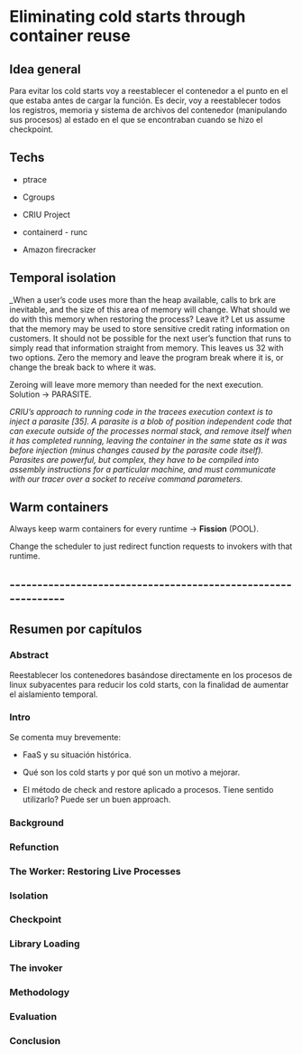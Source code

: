 # Eliminating cold starts through container reuse

## Idea general

Para evitar los cold starts voy a reestablecer el contenedor a el punto en el que estaba antes de cargar la función. Es decir, voy a reestablecer todos los registros, memoria y sistema de archivos del contenedor (manipulando sus procesos) al estado en el que se encontraban cuando se hizo el checkpoint.

## Techs

* ptrace

* Cgroups

* CRIU Project

* containerd - runc

* Amazon firecracker

## Temporal isolation

_When a user’s code uses more than the heap available, calls to brk are inevitable, and the
size of this area of memory will change. What should we do with this memory when
restoring the process? Leave it? Let us assume that the memory may be used to store
sensitive credit rating information on customers. It should not be possible for the next user’s
function that runs to simply read that information straight from memory. This leaves us
32
with two options. Zero the memory and leave the program break where it is, or change the
break back to where it was.

Zeroing will leave more memory than needed for the next execution. Solution -> PARASITE.

_CRIU’s approach to running code in the tracees execution context is to inject a parasite [35]. A
parasite is a blob of position independent code that can execute outside of the processes
normal stack, and remove itself when it has completed running, leaving the container in the
same state as it was before injection (minus changes caused by the parasite code itself).
Parasites are powerful, but complex, they have to be compiled into assembly instructions for
a particular machine, and must communicate with our tracer over a socket to receive
command parameters._

## Warm containers

Always keep warm containers for every runtime -> **Fission** (POOL). 

Change the scheduler to just redirect function requests to invokers with that runtime.

## **-------------------------------------------------------------**

## Resumen por capítulos

### Abstract

Reestablecer los contenedores basándose directamente en los procesos de linux subyacentes para reducir los cold starts, con la finalidad de aumentar el aislamiento temporal.

### Intro

Se comenta muy brevemente:

* FaaS y su situación histórica.

* Qué son los cold starts y por qué son un motivo a mejorar.

* El método de check and restore aplicado a procesos. Tiene sentido utilizarlo? Puede ser un buen approach.

### Background



### Refunction

### The Worker: Restoring Live Processes

### Isolation

### Checkpoint

### Library Loading

### The invoker

### Methodology

### Evaluation

### Conclusion
